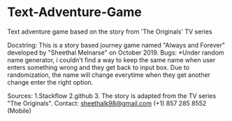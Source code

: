 # Text-Adventure-Game
Text adventure game based on the story from 'The Originals' TV series

Docstring: This is a story based journey game named "Always and Forever" developed by "Sheethal Melnarse" on October 2019.
Bugs: *Under random name generator, i couldn't find a way to keep the same name when user enters something wrong and they get back to input box. Due to randomization, the name will change everytime when they get another change enter the right option.

Sources: 1.Stackflow 2.github 3. The story is adapted from the TV series "The Originals".
Contact: sheethalk98@gmail.com 
         (+1) 857 285 8552 (Mobile)
